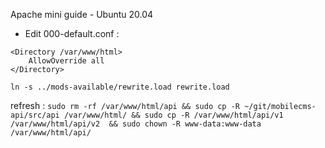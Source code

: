 Apache mini guide - Ubuntu 20.04

- Edit 000-default.conf :
```
<Directory /var/www/html>
	AllowOverride all
</Directory>
```

`ln -s ../mods-available/rewrite.load rewrite.load`

refresh :
`sudo rm -rf /var/www/html/api && sudo cp -R ~/git/mobilecms-api/src/api /var/www/html/ && sudo cp -R /var/www/html/api/v1 /var/www/html/api/v2  && sudo chown -R www-data:www-data /var/www/html/api/`
